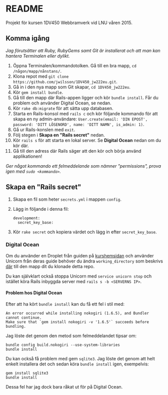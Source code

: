 # README

Projekt för kursen 1DV450 Webbramverk vid LNU våren 2015.

## Komma igång

*Jag förutsätter att Ruby, RubyGems samt Git är installerat och att man kan hantera Terminalen eller dylikt.*

1. Öppna Terminalen/kommandotolken. Gå till en bra mapp, `cd /någon/mapp/nånstans/`.
2. Klona repot med `git clone https://github.com/jwilsson/1DV450_jw222eu.git`.
3. Gå in i den nya mapp som Git skapar, `cd 1DV450_jw222eu`.
4. Kör `gem install bundle`.
5. Gå till den mapp där Rails-appen ligger och kör `bundle install`. Får du problem och använder Digital Ocean, se nedan.
6. Kör `rake db:migrate` för att sätta upp databasen.
7. Starta en Rails-konsol med `rails c` och kör följande kommando för att skapa en ny admin-användare: `User.create(email: 'DIN EPOST', password: 'DITT LÖSENORD', name: 'DITT NAMN', is_admin: 1)`.
8. Gå ur Rails-konslen med `exit`.
9. Följ stegen i **Skapa en "Rails secret"** nedan.
9. Kör `rails s` för att starta en lokal server. Se **Digital Ocean** nedan om du kör där.
10. Gå till den adress där Rails säger att den kör och börja använd applikationen!

*Ger något kommando ett felmeddelande som nämner "permissions", prova igen med `sudo <kommando>`.*

## Skapa en "Rails secret"
1. Skapa en fil som heter `secrets.yml` i mappen `config`.
2. Lägg in följande i denna fil:
    ```
    development:
      secret_key_base:
    ```

3. Kör `rake secret` och kopiera värdet och lägg in efter `secret_key_base`.

### Digital Ocean
Om du använder en Droplet från guiden på [kurshemsidan](https://coursepress.lnu.se/kurs/webbramverk/publicering-av-applikation/) och använder Unicorn från deras guide behöver du
ändra `working_directory` som beskrivs [där](https://www.digitalocean.com/community/tutorials/how-to-use-the-1-click-ruby-on-rails-on-ubuntu-14-04-image#unicorn) till den mapp dit du klonade detta repo.

Du kan självklart också stoppa Unicorn med `service unicorn stop` och istället köra Rails inbyggda server med `rails s -b <SERVERNS IP>`.

#### Problem hos Digital Ocean
Efter att ha kört `bundle install` kan du få ett fel i stil med:

```
An error occurred while installing nokogiri (1.6.5), and Bundler cannot continue.
Make sure that `gem install nokogiri -v '1.6.5'` succeeds before bundling.
```

Jag löste det genom den metod som felmeddelandet tipsar om:

```
bundle config build.nokogiri --use-system-libraries
bundle install
```

Du kan också få problem med gem `sqlite3`. Jag löste det genom att helt enkelt installera det och sedan köra `bundle install` igen, exempelvis:

```
gem install sqlite3
bundle install
```

Dessa fel har jag dock bara råkat ut för på Digital Ocean.
